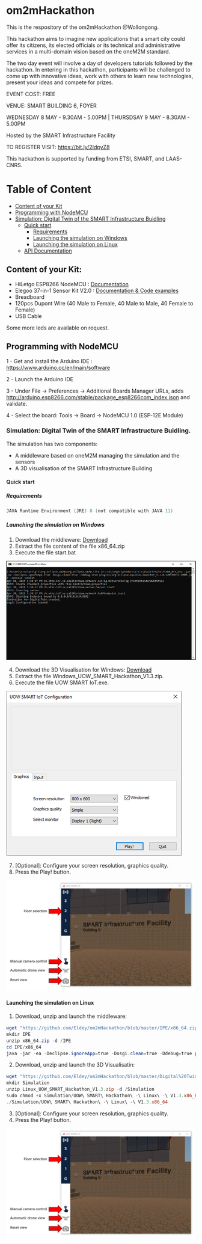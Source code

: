 # om2mHackathon
This is the respository of the om2mHackathon @Wollongong.

This hackathon aims to imagine new applications that a smart city
could offer its citizens, its elected officials or its technical and
administrative services in a multi-domain vision based on the
oneM2M standard.

The two day event will involve a day of developers tutorials followed
by the hackathon. In entering in this hackathon, participants will be
challenged to come up with innovative ideas, work with others to
learn new technologies, present your ideas and compete for prizes.

EVENT COST: FREE

VENUE: SMART BUILDING 6, FOYER

WEDNESDAY 8 MAY - 9.30AM - 5.00PM | THURSDSAY 9 MAY - 8.30AM - 5.00PM

Hosted by the SMART Infrastructure Facility

TO REGISTER VISIT:
https://bit.ly/2IdpyZ8

This hackathon is supported by funding from ETSI, SMART, and LAAS-CNRS.

# Table of Content
* [Content of your Kit](https://github.com/Eldey/om2mHackathon#content-of-your-kit)
* [Programming with NodeMCU](https://github.com/Eldey/om2mHackathon#programming-with-nodemcu)
* [Simulation: Digital Twin of the SMART Infrastructure Buidling](https://github.com/Eldey/om2mHackathon#simulation-digital-twin-of-the-smart-infrastructure-buidling)
  * [Quick start](https://github.com/Eldey/om2mHackathon#quick-start)
    * [Requirements](https://github.com/Eldey/om2mHackathon#requirements)
    * [Launching the simulation on Windows](https://github.com/Eldey/om2mHackathon#launching-the-simulation-on-windows)
    * [Launching the simulation on Linux](https://github.com/Eldey/om2mHackathon#launching-the-simulation-on-linux)
  * [API Documentation](https://github.com/Eldey/om2mHackathon/tree/master/API)
    

## Content of your Kit:

* HiLetgo ESP8266 NodeMCU : [Documentation](https://www.nodemcu.com/index_en.html) 
* Elegoo 37-in-1 Sensor Kit V2.0 : [Documentation & Code examples](https://www.elegoo.com/tutorial/Elegoo%2037%20Sensor%20Kit%20Tutorial%20for%20UNO%20R3%20and%20Mega%202560%20V2.0.0.2019.03.04.zip)
* Breadboard
* 120pcs Dupont Wire (40 Male to Female, 40 Male to Male, 40 Female to Female)
* USB Cable 

Some more leds are available on request.

## Programming with NodeMCU


1 - Get and install the Arduino IDE : https://www.arduino.cc/en/main/software

2 - Launch the Arduino IDE

3 - Under File -> Preferences -> Additional Boards Manager URLs, adds http://arduino.esp8266.com/stable/package_esp8266com_index.json and validate.

4 - Select the board: Tools -> Board -> NodeMCU 1.0 (ESP-12E Module)

### Simulation: Digital Twin of the SMART Infrastructure Buidling.

The simulation has two components:
* A middleware based on oneM2M managing the simulation and the sensors
* A 3D visualisation of the SMART Infrastructure Building 

#### Quick start
#####  Requirements

```powershell
JAVA Runtime Environment (JRE) 8 (not compatible with JAVA 11)
```
##### Launching the simulation on Windows

1. Download the middleware: [Download](https://github.com/Eldey/om2mHackathon/blob/master/IPE/x86_64.zip)
2. Extract the file content of the file x86_64.zip 
3. Execute the file start.bat

![](https://github.com/Eldey/om2mHackathon/blob/master/img/middleware_launched.PNG)

4. Download the 3D Visualisation for Windows: [Download](https://github.com/Eldey/om2mHackathon/blob/master/Digital%20Twin/Windows_UOW_SMART_Hackathon_V1.3.zip)
5. Extract the file Windows_UOW_SMART_Hackathon_V1.3.zip.
6. Execute the file UOW SMART IoT.exe.

![](https://github.com/Eldey/om2mHackathon/blob/master/img/configuration_screen.PNG)

7. [Optional]: Configure your screen resolution, graphics quality.
8. Press the Play! button.

![](https://github.com/Eldey/om2mHackathon/blob/master/img/simulation_window.PNG)

#### Launching the simulation on Linux

1. Download, unzip and launch the middleware:
```powershell
wget "https://github.com/Eldey/om2mHackathon/blob/master/IPE/x86_64.zip"
mkdir IPE
unzip x86_64.zip -d /IPE
cd IPE/x86_64
java -jar -ea -Declipse.ignoreApp=true -Dosgi.clean=true -Ddebug=true plugins/org.eclipse.equinox.launcher_1.3.0.v20140415-2008.jar -console -noExit
```

2. Download, unzip and launch the 3D Visualisatin:
```powershell
wget "https://github.com/Eldey/om2mHackathon/blob/master/Digital%20Twin/Linux_UOW_SMART_Hackathon_V1.3.zip"
mkdir Simulation
unzip Linux_UOW_SMART_Hackathon_V1.3.zip -d /Simulation
sudo chmod +x Simulation/UOW\ SMART\ Hackathon\ -\ Linux\ -\ V1.3.x86_64
./Simulation/UOW\ SMART\ Hackathon\ -\ Linux\ -\ V1.3.x86_64
```
3. [Optional]: Configure your screen resolution, graphics quality.
4. Press the Play! button.

![](https://github.com/Eldey/om2mHackathon/blob/master/img/simulation_window.PNG)
